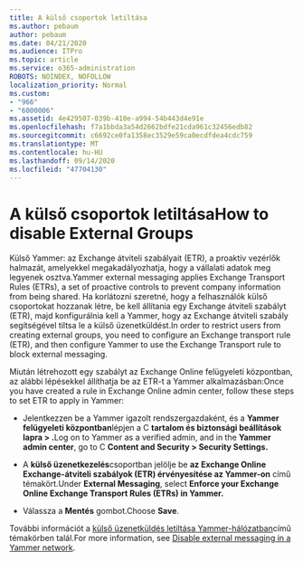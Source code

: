 ```yaml
---
title: A külső csoportok letiltása
ms.author: pebaum
author: pebaum
ms.date: 04/21/2020
ms.audience: ITPro
ms.topic: article
ms.service: o365-administration
ROBOTS: NOINDEX, NOFOLLOW
localization_priority: Normal
ms.custom:
- "966"
- "6000006"
ms.assetid: 4e429507-039b-410e-a994-54b443d4e91e
ms.openlocfilehash: f7a1bbda3a54d2662bdfe21cda961c32456edb82
ms.sourcegitcommit: c6692ce0fa1358ec3529e59ca0ecdfdea4cdc759
ms.translationtype: MT
ms.contentlocale: hu-HU
ms.lasthandoff: 09/14/2020
ms.locfileid: "47704130"
---
```

# <a name="how-to-disable-external-groups"></a><span data-ttu-id="0beef-102">A külső csoportok letiltása</span><span class="sxs-lookup"><span data-stu-id="0beef-102">How to disable External Groups</span></span>

<span data-ttu-id="0beef-103">Külső Yammer: az Exchange átviteli szabályait (ETR), a proaktív vezérlők halmazát, amelyekkel megakadályozhatja, hogy a vállalati adatok meg legyenek osztva.</span><span class="sxs-lookup"><span data-stu-id="0beef-103">Yammer external messaging applies Exchange Transport Rules (ETRs), a set of proactive controls to prevent company information from being shared.</span></span> <span data-ttu-id="0beef-104">Ha korlátozni szeretné, hogy a felhasználók külső csoportokat hozzanak létre, be kell állítania egy Exchange átviteli szabályt (ETR), majd konfigurálnia kell a Yammer, hogy az Exchange átviteli szabály segítségével tiltsa le a külső üzenetküldést.</span><span class="sxs-lookup"><span data-stu-id="0beef-104">In order to restrict users from creating external groups, you need to configure an Exchange transport rule (ETR), and then configure Yammer to use the Exchange Transport rule to block external messaging.</span></span>
  
<span data-ttu-id="0beef-105">Miután létrehozott egy szabályt az Exchange Online felügyeleti központban, az alábbi lépésekkel állíthatja be az ETR-t a Yammer alkalmazásban:</span><span class="sxs-lookup"><span data-stu-id="0beef-105">Once you have created a rule in Exchange Online admin center, follow these steps to set ETR to apply in Yammer:</span></span>
  
- <span data-ttu-id="0beef-106">Jelentkezzen be a Yammer igazolt rendszergazdaként, és a **Yammer felügyeleti központban**lépjen a C **tartalom és biztonsági beállítások lapra \> .**</span><span class="sxs-lookup"><span data-stu-id="0beef-106">Log on to Yammer as a verified admin, and in the **Yammer admin center**, go to C **Content and Security \> Security Settings.**</span></span>

- <span data-ttu-id="0beef-107">A **külső üzenetkezelés**csoportban jelölje be **az Exchange Online Exchange-átviteli szabályok (ETR) érvényesítése az Yammer-on** című témakört.</span><span class="sxs-lookup"><span data-stu-id="0beef-107">Under **External Messaging**, select **Enforce your Exchange Online Exchange Transport Rules (ETRs) in Yammer.**</span></span>

- <span data-ttu-id="0beef-108">Válassza a **Mentés** gombot.</span><span class="sxs-lookup"><span data-stu-id="0beef-108">Choose **Save**.</span></span>

<span data-ttu-id="0beef-109">További információt a [külső üzenetküldés letiltása Yammer-hálózatban](https://docs.microsoft.com/yammer/work-with-external-users/disable-external-messaging)című témakörben talál.</span><span class="sxs-lookup"><span data-stu-id="0beef-109">For more information, see [Disable external messaging in a Yammer network](https://docs.microsoft.com/yammer/work-with-external-users/disable-external-messaging).</span></span>
  